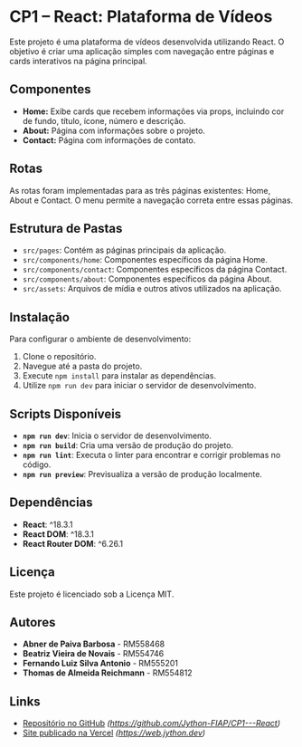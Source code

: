 # CP1 – React: Plataforma de Vídeos

Este projeto é uma plataforma de vídeos desenvolvida utilizando React. O objetivo é criar uma aplicação simples com navegação entre páginas e cards interativos na página principal.

## Componentes

- **Home:** Exibe cards que recebem informações via props, incluindo cor de fundo, título, ícone, número e descrição.
- **About:** Página com informações sobre o projeto.
- **Contact:** Página com informações de contato.

## Rotas

As rotas foram implementadas para as três páginas existentes: Home, About e Contact. O menu permite a navegação correta entre essas páginas.

## Estrutura de Pastas

- `src/pages`: Contém as páginas principais da aplicação.
- `src/components/home`: Componentes específicos da página Home.
- `src/components/contact`: Componentes específicos da página Contact.
- `src/components/about`: Componentes específicos da página About.
- `src/assets`: Arquivos de mídia e outros ativos utilizados na aplicação.

## Instalação

Para configurar o ambiente de desenvolvimento:

1. Clone o repositório.
2. Navegue até a pasta do projeto.
3. Execute `npm install` para instalar as dependências.
4. Utilize `npm run dev` para iniciar o servidor de desenvolvimento.

## Scripts Disponíveis

- **`npm run dev`**: Inicia o servidor de desenvolvimento.
- **`npm run build`**: Cria uma versão de produção do projeto.
- **`npm run lint`**: Executa o linter para encontrar e corrigir problemas no código.
- **`npm run preview`**: Previsualiza a versão de produção localmente.

## Dependências

- **React**: ^18.3.1
- **React DOM**: ^18.3.1
- **React Router DOM**: ^6.26.1

## Licença

Este projeto é licenciado sob a Licença MIT.

## Autores

- **Abner de Paiva Barbosa** - RM558468
- **Beatriz Vieira de Novais** - RM554746
- **Fernando Luiz Silva Antonio** - RM555201
- **Thomas de Almeida Reichmann** - RM554812

## Links

- [Repositório no GitHub](#) _(https://github.com/Jython-FIAP/CP1---React)_
- [Site publicado na Vercel](#) _(https://web.jython.dev)_

